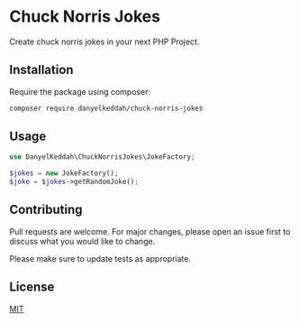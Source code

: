 # Chuck Norris Jokes

Create chuck norris jokes in your next PHP Project.

## Installation

Require the package using composer:

```bash
composer require danyelkeddah/chuck-norris-jokes
```

## Usage

```php
use DanyelKeddah\ChuckNorrisJokes\JokeFactory;

$jokes = new JokeFactory();
$joke = $jokes->getRandomJoke();
```

## Contributing
Pull requests are welcome. For major changes, please open an issue first to discuss what you would like to change.

Please make sure to update tests as appropriate.

## License
[MIT](./LICENSE.md)
